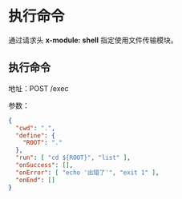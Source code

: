# 执行命令

通过请求头 **x-module: shell** 指定使用文件传输模块。

## 执行命令

地址：POST /exec

参数：

```json
{
  "cwd": ".",
  "define": {
    "ROOT": "."
  },
  "run": [ "cd ${ROOT}", "list" ],
  "onSuccess": [],
  "onError": [ "echo '出错了'", "exit 1" ],
  "onEnd": []
}
```
